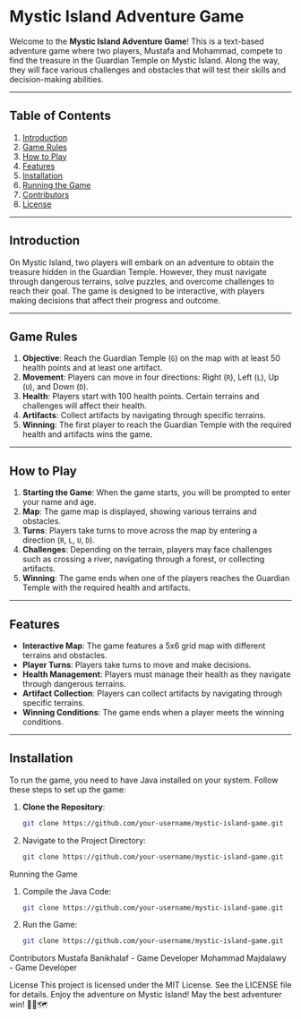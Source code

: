 # Mystic Island Adventure Game

Welcome to the **Mystic Island Adventure Game**! This is a text-based adventure game where two players, Mustafa and Mohammad, compete to find the treasure in the Guardian Temple on Mystic Island. Along the way, they will face various challenges and obstacles that will test their skills and decision-making abilities.

---

## Table of Contents
1. [Introduction](#introduction)
2. [Game Rules](#game-rules)
3. [How to Play](#how-to-play)
4. [Features](#features)
5. [Installation](#installation)
6. [Running the Game](#running-the-game)
7. [Contributors](#contributors)
8. [License](#license)

---

## Introduction

On Mystic Island, two players will embark on an adventure to obtain the treasure hidden in the Guardian Temple. However, they must navigate through dangerous terrains, solve puzzles, and overcome challenges to reach their goal. The game is designed to be interactive, with players making decisions that affect their progress and outcome.

---

## Game Rules

1. **Objective**: Reach the Guardian Temple (`G`) on the map with at least 50 health points and at least one artifact.
2. **Movement**: Players can move in four directions: Right (`R`), Left (`L`), Up (`U`), and Down (`D`).
3. **Health**: Players start with 100 health points. Certain terrains and challenges will affect their health.
4. **Artifacts**: Collect artifacts by navigating through specific terrains.
5. **Winning**: The first player to reach the Guardian Temple with the required health and artifacts wins the game.

---

## How to Play

1. **Starting the Game**: When the game starts, you will be prompted to enter your name and age.
2. **Map**: The game map is displayed, showing various terrains and obstacles.
3. **Turns**: Players take turns to move across the map by entering a direction (`R`, `L`, `U`, `D`).
4. **Challenges**: Depending on the terrain, players may face challenges such as crossing a river, navigating through a forest, or collecting artifacts.
5. **Winning**: The game ends when one of the players reaches the Guardian Temple with the required health and artifacts.

---

## Features

- **Interactive Map**: The game features a 5x6 grid map with different terrains and obstacles.
- **Player Turns**: Players take turns to move and make decisions.
- **Health Management**: Players must manage their health as they navigate through dangerous terrains.
- **Artifact Collection**: Players can collect artifacts by navigating through specific terrains.
- **Winning Conditions**: The game ends when a player meets the winning conditions.

---

## Installation

To run the game, you need to have Java installed on your system. Follow these steps to set up the game:

1. **Clone the Repository**:
   ```bash
   git clone https://github.com/your-username/mystic-island-game.git
   ```
2. Navigate to the Project Directory:
   ```bash
   git clone https://github.com/your-username/mystic-island-game.git
   ```

Running the Game

1. Compile the Java Code:
   ```bash
   git clone https://github.com/your-username/mystic-island-game.git
   ```
2. Run the Game:
   ```bash
   git clone https://github.com/your-username/mystic-island-game.git
   ```

Contributors
Mustafa Banikhalaf - Game Developer
Mohammad Majdalawy - Game Developer

License
This project is licensed under the MIT License. See the LICENSE file for details.
Enjoy the adventure on Mystic Island! May the best adventurer win! 🏴‍☠️🗺️


